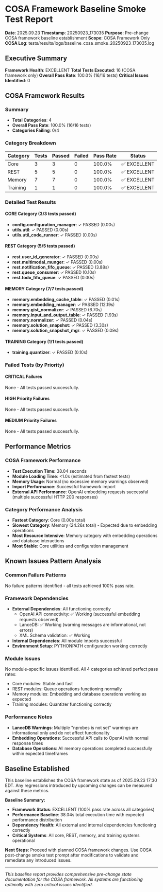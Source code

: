 # COSA Framework Baseline Smoke Test Report

**Date**: 2025.09.23
**Timestamp**: 20250923_173035
**Purpose**: Pre-change COSA framework baseline establishment
**Scope**: COSA Framework Only
**COSA Log**: tests/results/logs/baseline_cosa_smoke_20250923_173035.log

## Executive Summary

**Framework Health**: EXCELLENT
**Total Tests Executed**: 16 (COSA framework only)
**Overall Pass Rate**: 100.0% (16/16 tests)
**Critical Issues Identified**: 0

## COSA Framework Results

### Summary
- **Total Categories**: 4
- **Overall Pass Rate**: 100.0% (16/16 tests)
- **Categories Failing**: 0/4

### Category Breakdown
| Category | Tests | Passed | Failed | Pass Rate | Status |
|----------|-------|--------|--------|-----------|---------|
| Core | 3 | 3 | 0 | 100.0% | ✅ EXCELLENT |
| REST | 5 | 5 | 0 | 100.0% | ✅ EXCELLENT |
| Memory | 7 | 7 | 0 | 100.0% | ✅ EXCELLENT |
| Training | 1 | 1 | 0 | 100.0% | ✅ EXCELLENT |

### Detailed Test Results

#### CORE Category (3/3 tests passed)
- **config.configuration_manager**: ✓ PASSED (0.00s)
- **utils.util**: ✓ PASSED (0.00s)
- **utils.util_code_runner**: ✓ PASSED (0.00s)

#### REST Category (5/5 tests passed)
- **rest.user_id_generator**: ✓ PASSED (0.00s)
- **rest.multimodal_munger**: ✓ PASSED (0.00s)
- **rest.notification_fifo_queue**: ✓ PASSED (3.88s)
- **rest.queue_consumer**: ✓ PASSED (0.10s)
- **rest.todo_fifo_queue**: ✓ PASSED (0.00s)

#### MEMORY Category (7/7 tests passed)
- **memory.embedding_cache_table**: ✓ PASSED (0.01s)
- **memory.embedding_manager**: ✓ PASSED (12.19s)
- **memory.gist_normalizer**: ✓ PASSED (6.70s)
- **memory.input_and_output_table**: ✓ PASSED (1.93s)
- **memory.normalizer**: ✓ PASSED (0.04s)
- **memory.solution_snapshot**: ✓ PASSED (3.30s)
- **memory.solution_snapshot_mgr**: ✓ PASSED (0.09s)

#### TRAINING Category (1/1 tests passed)
- **training.quantizer**: ✓ PASSED (0.10s)

### Failed Tests (by Priority)
#### CRITICAL Failures
None - All tests passed successfully.

#### HIGH Priority Failures
None - All tests passed successfully.

#### MEDIUM Priority Failures
None - All tests passed successfully.

## Performance Metrics

### COSA Framework Performance
- **Test Execution Time**: 38.04 seconds
- **Module Loading Time**: <1.0s (estimated from fastest tests)
- **Memory Usage**: Normal (no excessive memory warnings observed)
- **Import Performance**: Successful framework import
- **External API Performance**: OpenAI embedding requests successful (multiple successful HTTP 200 responses)

### Category Performance Analysis
- **Fastest Category**: Core (0.00s total)
- **Slowest Category**: Memory (24.26s total) - Expected due to embedding operations
- **Most Resource Intensive**: Memory category with embedding operations and database interactions
- **Most Stable**: Core utilities and configuration management

## Known Issues Pattern Analysis

### Common Failure Patterns
No failure patterns identified - all tests achieved 100% pass rate.

### Framework Dependencies
- **External Dependencies**: All functioning correctly
  - OpenAI API connectivity: ✅ Working (successful embedding requests observed)
  - LanceDB: ✅ Working (warning messages are informational, not errors)
  - XML Schema validation: ✅ Working
- **Internal Dependencies**: All module imports successful
- **Environment Setup**: PYTHONPATH configuration working correctly

### Module Issues
No module-specific issues identified. All 4 categories achieved perfect pass rates:
- Core modules: Stable and fast
- REST modules: Queue operations functioning normally
- Memory modules: Embedding and database operations working as expected
- Training modules: Quantizer functioning correctly

### Performance Notes
- **LanceDB Warnings**: Multiple "nprobes is not set" warnings are informational only and do not affect functionality
- **Embedding Operations**: Successful API calls to OpenAI with normal response times
- **Database Operations**: All memory operations completed successfully within expected timeframes

## Baseline Established

This baseline establishes the COSA framework state as of 2025.09.23 17:30 EDT.
Any regressions introduced by upcoming changes can be measured against these metrics.

**Baseline Summary:**
- **Framework Status**: EXCELLENT (100% pass rate across all categories)
- **Performance Baseline**: 38.04s total execution time with expected performance distribution
- **Dependency Health**: All external and internal dependencies functioning correctly
- **Critical Systems**: All core, REST, memory, and training systems operational

**Next Steps**: Proceed with planned COSA framework changes. Use COSA post-change smoke test prompt after modifications to validate and remediate any introduced issues.

---

*This baseline report provides comprehensive pre-change state documentation for the COSA framework. All systems are functioning optimally with zero critical issues identified.*